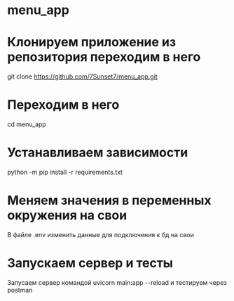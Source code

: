 # menu_app
# Клонируем приложение из репозитория переходим в него
git clone https://github.com/7Sunset7/menu_app.git
# Переходим в него  
cd menu_app
# Устанавливаем зависимости 
python -m pip install -r requirements.txt
# Меняем значения в переменных окружения на свои
В файле .env изменить данные для подключения к бд на свои
# Запускаем сервер и тесты
Запусаем сервер командой uvicorn main:app --reload и тестируем через postman 
